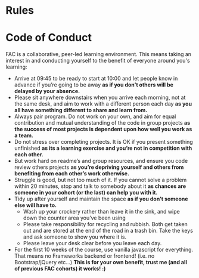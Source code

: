 # Rules

# Code of Conduct
 
 FAC is a collaborative, peer-led learning environment. This means taking an interest in and conducting yourself to the benefit of everyone around you's learning:
 
- Arrive at 09:45 to be ready to start at 10:00 and let people know in advance if you’re going to be away **as if you don’t others will be delayed by your absence.**
- Please sit anywhere downstairs when you arrive each morning, not at the same desk, and aim to work with a different person each day **as you all have something different to share and learn from.**
- Always pair program. Do not work on your own, and aim for equal contribution and mutual understanding of the code in group projects **as the success of most projects is dependent upon how well you work as a team.**
 - Do not stress over completing projects. It is OK if you present something unfinished **as its a learning exercise and you’re not in competition with each other.**
 - But work hard on readme’s and group resources, and ensure you code review others projects **as you’re depriving yourself and others from benefiting from each other’s work otherwise.**
 - Struggle is good, but not too much of it. If you cannot solve a problem within 20 minutes, stop and talk to somebody about it **as chances are someone in your cohort (or the last) can help you with it.**
 - Tidy up after yourself and maintain the space **as if you don’t someone else will have to.**
   * Wash up your crockery rather than leave it in the sink, and wipe down the counter area you’ve been using
   * Please take responsibility for recycling and rubbish. Both get taken out and are stored at the end of the road in a trash bin. Take the keys and ask someone to show you where it is.
   * Please leave your desk clear before you leave each day.
 - For the first 10 weeks of the course, use vanilla javascript for everything. That means no Frameworks backend or frontend! (i.e. no Bootstrap/jQuery etc...) **This is for your own benefit, trust me (and all of previous FAC cohorts) it works! :)**

